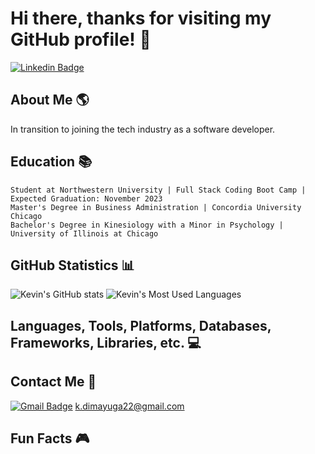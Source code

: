 # Hi there, thanks for visiting my GitHub profile! 👋

[![Linkedin Badge](https://img.shields.io/badge/-LinkedIn-0e76a8?style=flat-square&logo=Linkedin&logoColor=white)](https://www.linkedin.com/in/kevindimayuga/)

<!-- Placeholder badge when I make my own personal profile website -->
<!-- [![Website Badge](https://img.shields.io/badge/Website-3b5998?style=flat-square&logo=google-chrome&logoColor=white)]() -->

## About Me 🌎

In transition to joining the tech industry as a software developer.

## Education 📚

```
Student at Northwestern University | Full Stack Coding Boot Camp | Expected Graduation: November 2023  
Master's Degree in Business Administration | Concordia University Chicago  
Bachelor's Degree in Kinesiology with a Minor in Psychology | University of Illinois at Chicago
```

## GitHub Statistics 📊

<!-- GitHub profile views badge, but not working yet -->
<!-- ![visitors](https://visitor-badge.glitch.me/badge?page_id=kevindimayuga.kevindimayuga) -->

![Kevin's GitHub stats](https://github-readme-stats.vercel.app/api?username=kevindimayuga&count_private=true&show_icons=true&theme=dark)
![Kevin's Most Used Languages](https://github-readme-stats.vercel.app/api/top-langs/?username=kevindimayuga&layout=compact&theme=dark)

<!-- wakatime weekly metrics not working below -->
<!--START_SECTION:waka-->
<!--END_SECTION:waka-->

## Languages, Tools, Platforms, Databases, Frameworks, Libraries, etc. 💻

## Contact Me 📩

[![Gmail Badge](https://img.shields.io/badge/Gmail-D14836?style=for-the-badge&logo=gmail&logoColor=white)](https://www.gmail.com) k.dimayuga22@gmail.com

## Fun Facts 🎮

<!--
**kevindimayuga/kevindimayuga** is a ✨ _special_ ✨ repository because its `README.md` (this file) appears on your GitHub profile.

Here are some ideas to get you started:

- 🔭 I’m currently working on ...
- 🌱 I’m currently learning ...
- 👯 I’m looking to collaborate on ...
- 🤔 I’m looking for help with ...
- 💬 Ask me about ...
- 📫 How to reach me: ...
- 😄 Pronouns: ...
- ⚡ Fun fact: ...
-->